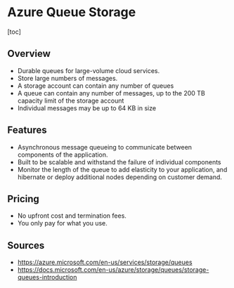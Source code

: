 # Azure Queue Storage
[toc]
## Overview 
- Durable queues for large-volume cloud services.
- Store large numbers of messages.
- A storage account can contain any number of queues
- A queue can contain any number of messages, up to the 200 TB capacity  limit of the storage account
- Individual messages may be up to 64 KB in  size



## Features

- Asynchronous message queueing to communicate between components of the application.
- Built to be scalable and withstand the failure of individual components
- Monitor the length of the queue to add elasticity to your  application, and hibernate or deploy additional nodes depending on  customer demand.



## Pricing

- No upfront cost and termination fees.
- You only pay for what you use.



## Sources

- https://azure.microsoft.com/en-us/services/storage/queues
- https://docs.microsoft.com/en-us/azure/storage/queues/storage-queues-introduction